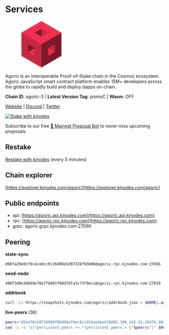 # Services

<figure><img src="https://raw.githubusercontent.com/kj89/cosmos-images/main/logos/agoric.png" width="150" alt=""><figcaption></figcaption></figure>

Agoric is an interoperable Proof-of-Stake chain in the Cosmos ecosystem.  Agoric JavaScript smart contract platform enables 15M+ developers across the  globe to rapidly build and deploy dapps on-chain.

**Chain ID**: agoric-3 | **Latest Version Tag**: pismoC | **Wasm**: OFF

[Website](https://agoric.com) | [Discord](https://discord.com/invite/qDW8DRes4s) | [Twitter](https://twitter.com/agoric)

[![Stake with kjnodes](https://i.ibb.co/cr44Q8j/button-stake-with-kjnodes.png)](https://restake.app/agoric/agoricvaloper1ku5sm2twlsywdrp4wz3kfwgyrtqtp0lpr3nvk8)

Subscribe to our free [🤖 Mainnet Proposal Bot](https://t.me/kjnodes_proposal_bot) to never miss upcoming proposals

## Restake

[Restake with kjnodes](https://restake.app/agoric/agoricvaloper1ku5sm2twlsywdrp4wz3kfwgyrtqtp0lpr3nvk8) (every 5 minutes)
## Chain explorer
[https://explorer.kjnodes.com/agoric](https://explorer.kjnodes.com/agoric)

## Public endpoints

* api: [https://agoric.api.kjnodes.com](https://agoric.api.kjnodes.com)
* rpc: [https://agoric.rpc.kjnodes.com](https://agoric.rpc.kjnodes.com)
* grpc: agoric.grpc.kjnodes.com:27090

## Peering

**state-sync**

```text
d9bfa29e0cf9c4ce0cc9c26d98e5d97228f93b0b@agoric.rpc.kjnodes.com:27656
```

**seed-node**

```text
400f3d9e30b69e78a7fb891f60d76fa3c73f0ecc@agoric.rpc.kjnodes.com:27659
```

**addrbook**
```bash
curl -Ls https://snapshots.kjnodes.com/agoric/addrbook.json > $HOME/.agoric/config/addrbook.json
```

**live-peers** (36)
```bash
peers="d56af8cb0716909f9b804e7dec8c1d34ae4eed16@65.108.142.81:26676,96c998f1a59b108a24249da4132fb8f603ae7daf@95.217.118.121:26656,711f6f36a6ec3924b6d721de6adce604092e59f2@116.202.226.169:26656,63bd6649f80362ce513027d99ef32c826fdbd259@45.9.62.136:26656,9837ffb0e6efb898b55e02f53005b95a727f32d1@18.142.177.75:26656,d9bfa29e0cf9c4ce0cc9c26d98e5d97228f93b0b@65.109.88.38:27656,0464c8dded70d01f5ab50a8d6047a6b27ddf2ccd@84.244.95.232:26656,f095bb53006ebddcbbf29c8df70dddcba6419e36@142.93.145.13:26656,0837c0dac0bb15e79e64207bb0fa5a9a6fa42ad4@178.62.116.62:26656,0f642db2770d4dd3e0d030b2f14f1365e40f3b38@82.100.58.101:26657,0861af66b3f637db967120d690758ee08222794c@75.119.148.118:36656,a38a30c1dd31f63be2befd40b82964b215c3c288@165.22.251.28:26656,2aedd7163a8ee725507e461b13fb90c091ee1c42@128.0.51.32:26656,ebc272824924ea1a27ea3183dd0b9ba713494f83@195.3.220.135:27106,8880e10d956bff921ef928794dcadcc22c7087b4@51.91.218.186:26656,14c8fd41e030160bf28cb42ede8d6a0161563bfb@69.197.160.58:26656,ca4c3b9d0cf78d934a3b972c328db2e4a9a66c42@64.32.40.114:26656,9ed68bef54712b46713ac755ab7a6e7ad30694ef@192.99.44.79:14456,1312bbbd4ed1e58b9e4eb1d7788187a4607915e9@165.22.199.234:26060,5e0acd690771af91625095185f6081dd1bccdb8f@78.47.21.189:26656,f1966845bebd30816f18635a20b86e6781211616@95.111.253.200:26656,37933cb8069e22554e454294d529eddb0fdae145@52.56.185.212:26656,9e673680df593d841b0e09c49f87409654d84ae9@95.217.202.49:37656,aea83f0d95f3732c700c7fd22f4afdf68f53e538@143.198.100.136:26656,44476201c6e8610b194e75e4c7993ad6d54a1db8@51.91.70.90:29656,15f63de308337b66d8918ffaa74c6e956991bee9@138.201.120.161:28357,cef26a8de3aa31f1f4e63898b38667b0816f35d3@14.224.155.176:26656,e759de7a872eff293ab1316a0745eb5fdd5614f3@88.217.142.187:26656,e70955351f601ea5be9a9bf41032949a777f31b3@207.244.255.229:10003,feabf7eadf6e0b4d2d28c3fe59dc077258a74202@95.216.5.101:26656,1cbe5f5c77610bb6568332e026a3b516edeb0121@65.21.234.47:21156,23fd78b96fc7f17b47fc4a0d442b0ec53faebd88@157.90.91.20:12656,aede0d57cd77051cf1270675fa770c22e8074501@64.32.40.134:26656,ee236040d06e78d70c3f34722407857615b1a755@34.66.30.56:26656,875f8b359148f0d2a4bb501f8ae8a0cd4560bff3@161.97.153.219:26656,f23a7b7610843cb8d4a6f1f6a44d08926ea86e6d@195.14.6.2:26015"
sed -i -e "s|^persistent_peers *=.*|persistent_peers = \"$peers\"|" $HOME/.agoric/config/config.toml
```
